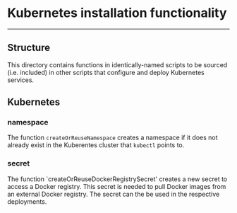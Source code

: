 <!--
******************************************************************************
Copyright (c) 2019 Bosch Software Innovations GmbH [and others].
All rights reserved. This program and the accompanying materials
are made available under the terms of the Eclipse Public License v2.0
which accompanies this distribution, and is available at
https://www.eclipse.org/org/documents/epl-2.0/index.php
***************************************************************************** 
-->

# Kubernetes installation functionality

---

## Structure

This directory contains functions in identically-named scripts to be sourced (i.e. included)
in other scripts that configure and deploy Kubernetes services.

## Kubernetes

### namespace
The function `createOrReuseNamespace` creates a namespace if it does not already exist in the Kuberentes cluster that `kubectl` points to.

### secret
The function `createOrReuseDockerRegistrySecret' creates a new secret to access a Docker registry. This secret is needed to pull Docker images from an external Docker registry. The secret can the be used in the respective deployments.
